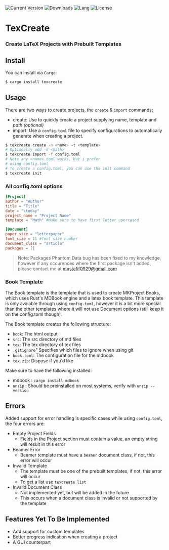 ![Current Version](https://img.shields.io/crates/v/texcreate?style=flat)
![Downloads](https://img.shields.io/crates/d/texcreate?label=Downloads)
![Lang](https://img.shields.io/github/languages/top/MKProj/texcreate)
![License](https://img.shields.io/crates/l/texcreate?label=License)
# TexCreate 
### Create LaTeX Projects with Prebuilt Templates

## Install
You can install via `Cargo`: 
```sh
$ cargo install texcreate
```

## Usage 
There are two ways to create projects, the `create` & `import` commands: 
- create: Use to quickly create a project supplying name, template and _path (optional)_
- import: Use a `config.toml` file to specify configurations to automatically generate when creating a project. 

```sh
$ texcreate create -n <name> -t <template>
# Optionally add -d <path>
$ texcreate import -f config.toml
# Note any <name>.toml works, but i prefer 
# using config.toml
# To create a config.toml, you can use the init command
$ texcreate init
```

### All config.toml options
```toml
[Project]
author = "Author"
title = "Title"
date = "\today"
project_name = "Project Name"
template = "Math" #Make sure to have first letter upercased

[Document]
paper_size = "letterpaper"
font_size = 11 #font size number
document_class = "article"
packages = []
```
> Note: Packages Phantom Data bug has been fixed to my knowledge, however if any occurences where
> the first package isn't added, please contact me at [mustafif0929@gmail.com](mailto:mustafif0929@gmail.com)

### Book Template
The Book template is the template that is used to create MKProject Books, which uses Rust's MDBook engine and a latex book template. This template is only avaiable through using `config.toml`, however it is a bit more special than the other templates where it will not use Document options (still keep it on the config.toml though).

The Book template creates the following structure: 
- `book`: The html output
- `src`: The src directory of md files
- `tex`: The tex directory of tex files
- `.gitignore`" Specifies which files to ignore when using git
- `book.toml`: The configuration file for the mdbook
- `tex.zip`: Dispose if you'd like 

Make sure to have the following installed: 
- mdbook : `cargo install mdbook`
- `unzip` : Should be preinstalled on most systems, verify with `unzip --version`
 

## Errors 
Added support for error handling is specific cases while using `config.toml`, the four errors are: 
- Empty Project Fields 
  - Fields in the Project section must contain a value, an empty string will result in this error 
- Beamer Error 
    - Beamer template must have a `beamer` document class, if not, this error will occur
- Invalid Template
  - The template must be one of the prebuilt templates, if not, this error will occur 
  - To get a list use `texcreate list`
- Invalid Document Class
  - Not implemented yet, but will be added in the future
  - This occurs when a document class is invalid or not supported by the template

## Features Yet To Be Implemented
- Add support for custom templates
- Better progress indication when creating a project
- A GUI counterpart